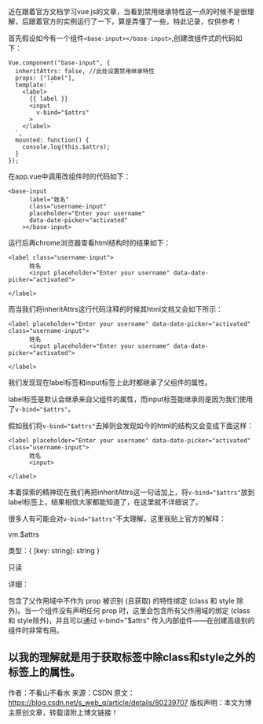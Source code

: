 近在跟着官方文档学习vue.js的文章，当看到禁用继承特性这一点的时候不是很理解，后跟着官方的实例运行了一下，算是弄懂了一些，特此记录，仅供参考！

首先假设如今有一个组件`<base-input></base-input>`,创建改组件式的代码如下：

```
Vue.component("base-input", {
  inheritAttrs: false, //此处设置禁用继承特性
  props: ["label"],
  template: `
    <label>
      {{ label }}
      <input
        v-bind="$attrs"
      >
    </label>
  `,
  mounted: function() {
    console.log(this.$attrs);
  }
});
```

在app.vue中调用改组件时的代码如下：

```
<base-input
      label="姓名"
      class="username-input"
      placeholder="Enter your username"
      data-date-picker="activated"
    ></base-input>
```

运行后再chrome浏览器查看html结构时的结果如下：

```
<label class="username-input">
      姓名
      <input placeholder="Enter your username" data-date-picker="activated">

</label>
```

而当我们将inheritAttrs这行代码注释的时候其html文档又会如下所示：

```
<label placeholder="Enter your username" data-date-picker="activated" class="username-input">
      姓名
      <input placeholder="Enter your username" data-date-picker="activated">

</label>
```

我们发现现在label标签和input标签上此时都继承了父组件的属性。

label标签是默认会继承来自父组件的属性，而input标签能继承则是因为我们使用了`v-bind="$attrs"`。

假如我们将`v-bind="$attrs"`去掉则会发现如今的html的结构又会变成下面这样：

```
<label placeholder="Enter your username" data-date-picker="activated" class="username-input">
      姓名
      <input>

</label>
```

本着探索的精神现在我们再把inheritAttrs这一句话加上，将`v-bind="$attrs"`放到label标签上，结果相信大家都能知道了，在这里就不详细说了。

很多人有可能会对`v-bind="$attrs"`不太理解，这里我贴上官方的解释：

vm.$attrs

类型：{ [key: string]: string }

只读

详细：

包含了父作用域中不作为 prop 被识别 (且获取) 的特性绑定 (class 和 style 除外)。当一个组件没有声明任何 prop 时，这里会包含所有父作用域的绑定 (class 和 style除外)，并且可以通过 v-bind="$attrs" 传入内部组件——在创建高级别的组件时非常有用。

## 以我的理解就是用于获取标签中除class和style之外的标签上的属性。

作者：不看山不看水 
来源：CSDN 
原文：https://blog.csdn.net/s_web_q/article/details/80239707 
版权声明：本文为博主原创文章，转载请附上博文链接！